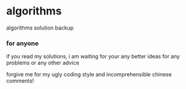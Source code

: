 # algorithms
algorithms solution backup

### for anyone
if you read my solutions, i am waiting for your any better ideas for any problems or any other advice


forgive me for my ugly coding style and incomprehensible chinese comments!

